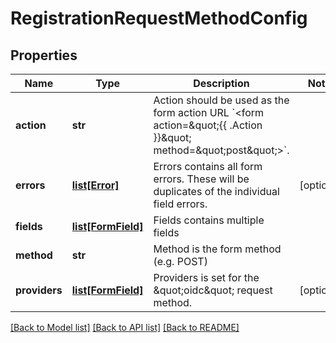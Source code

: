 # RegistrationRequestMethodConfig

## Properties
Name | Type | Description | Notes
------------ | ------------- | ------------- | -------------
**action** | **str** | Action should be used as the form action URL &#x60;&lt;form action&#x3D;\&quot;{{ .Action }}\&quot; method&#x3D;\&quot;post\&quot;&gt;&#x60;. | 
**errors** | [**list[Error]**](Error.md) | Errors contains all form errors. These will be duplicates of the individual field errors. | [optional] 
**fields** | [**list[FormField]**](FormField.md) | Fields contains multiple fields | 
**method** | **str** | Method is the form method (e.g. POST) | 
**providers** | [**list[FormField]**](FormField.md) | Providers is set for the \&quot;oidc\&quot; request method. | [optional] 

[[Back to Model list]](../README.md#documentation-for-models) [[Back to API list]](../README.md#documentation-for-api-endpoints) [[Back to README]](../README.md)


